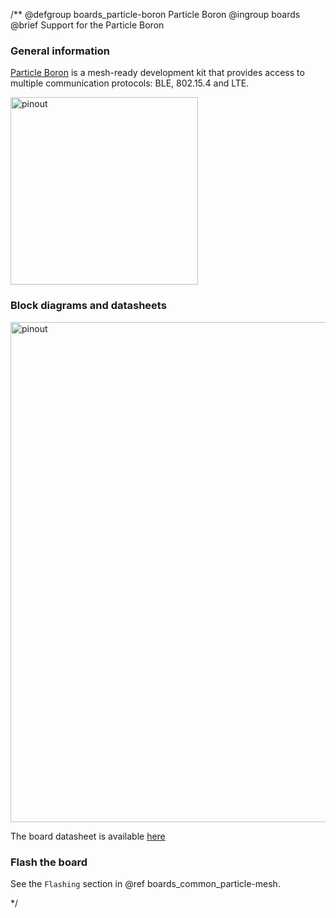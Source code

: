 /**
@defgroup    boards_particle-boron Particle Boron
@ingroup     boards
@brief       Support for the Particle Boron

### General information

[Particle Boron](https://docs.particle.io/boron/) is a mesh-ready development kit
that provides access to multiple communication protocols: BLE, 802.15.4 and LTE.

<img src="https://docs.particle.io/assets/images/boron/boron-top.png"
     alt="pinout" style="height:300px;"/>

### Block diagrams and datasheets

<img src="https://docs.particle.io/assets/images/boron/boron-block-diagram.png"
     alt="pinout" style="height:800px;"/>

The board datasheet is available [here](https://docs.particle.io/assets/pdfs/datasheets/boron-datasheet.pdf)

### Flash the board

See the `Flashing` section in @ref boards_common_particle-mesh.

 */
